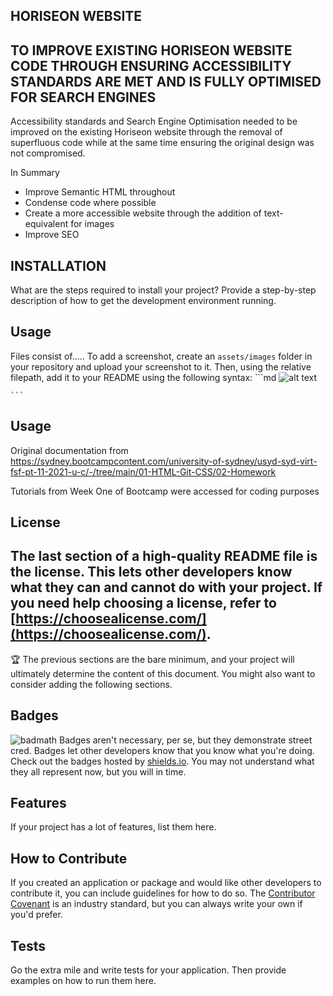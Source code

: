 ## HORISEON WEBSITE

## TO IMPROVE EXISTING HORISEON WEBSITE CODE THROUGH ENSURING ACCESSIBILITY STANDARDS ARE MET AND IS FULLY OPTIMISED FOR SEARCH ENGINES

Accessibility standards and Search Engine Optimisation needed to be improved on the existing Horiseon website through the removal of superfluous code while at the same time ensuring the original design was not compromised.  

In Summary
- Improve Semantic HTML throughout
- Condense code where possible
- Create a more accessible website through the addition of text-equivalent for images
- Improve SEO

## INSTALLATION

What are the steps required to install your project? Provide a step-by-step description of how to get the development environment running.

## Usage
Files consist of.....
To add a screenshot, create an `assets/images` folder in your repository and upload your screenshot to it. Then, using the relative filepath, add it to your README using the following syntax:
    ```md
    ![alt text](assets/images/screenshot.png)

    ```
    
## Usage
Original documentation from https://sydney.bootcampcontent.com/university-of-sydney/usyd-syd-virt-fsf-pt-11-2021-u-c/-/tree/main/01-HTML-Git-CSS/02-Homework

Tutorials from Week One of Bootcamp were accessed for coding purposes

## License
The last section of a high-quality README file is the license. This lets other developers know what they can and cannot do with your project. If you need help choosing a license, refer to [https://choosealicense.com/](https://choosealicense.com/).
---

🏆 The previous sections are the bare minimum, and your project will ultimately determine the content of this document. You might also want to consider adding the following sections.

## Badges
![badmath](https://img.shields.io/github/languages/top/nielsenjared/badmath)
Badges aren't necessary, per se, but they demonstrate street cred. Badges let other developers know that you know what you're doing. Check out the badges hosted by [shields.io](https://shields.io/). You may not understand what they all represent now, but you will in time.

## Features
If your project has a lot of features, list them here.

## How to Contribute
If you created an application or package and would like other developers to contribute it, you can include guidelines for how to do so. The [Contributor Covenant](https://www.contributor-covenant.org/) is an industry standard, but you can always write your own if you'd prefer.

## Tests
Go the extra mile and write tests for your application. Then provide examples on how to run them here.